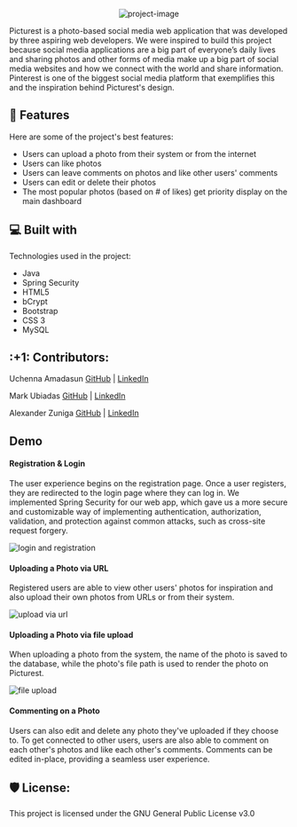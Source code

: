 <p align="center"><img src="https://socialify.git.ci/uamadasun/Picturest/image?description=1&amp;descriptionEditable=A%20community%20where%20you%20can%20share%20your%20world!&amp;font=KoHo&amp;forks=1&amp;issues=1&amp;name=1&amp;pattern=Plus&amp;pulls=1&amp;stargazers=1&amp;theme=Light" alt="project-image"></p>

<p id="description">Picturest is a photo-based social media web application that was developed by three aspiring web developers. We were inspired to build this project because social media applications are a big part of everyone’s daily lives and sharing photos and other forms of media make up a big part of social media websites and how we connect with the world and share information. Pinterest is one of the biggest social media platform that exemplifies this and the inspiration behind Picturest's design.</p>

<h2>🧐 Features</h2>

Here are some of the project's best features:

*   Users can upload a photo from their system or from the internet
*   Users can like photos
*   Users can leave comments on photos and like other users' comments
*   Users can edit or delete their photos
*   The most popular photos (based on # of likes) get priority display on the main dashboard

  
<h2>💻 Built with</h2>

Technologies used in the project:

*   Java
*   Spring Security
*   HTML5
*   bCrypt
*   Bootstrap
*   CSS 3
*   MySQL

<h2>:+1: Contributors: </h2>
<p>Uchenna Amadasun <a href="https://github.com/uamadasun"> GitHub</a> | <a href="https://www.linkedin.com/in/uchenna-amadasun/"> LinkedIn</a></p>
<p>Mark Ubiadas <a href="https://github.com/markubiadas"> GitHub</a> | <a href="https://www.linkedin.com/in/mark-ubiadas/"> LinkedIn</a></p>
<p>Alexander Zuniga <a href="https://github.com/Rthe3rd"> GitHub</a> | <a href="https://www.linkedin.com/in/alexander-zuniga-a7317534/"> LinkedIn</a></p> </p>



<h2>Demo</h2>

<h4>Registration & Login</h4>
<p>The user experience begins on the registration page. Once a user registers, they are redirected to the login page where they can log in. We implemented Spring Security for our web app, which gave us a more secure and  customizable way of implementing authentication, authorization, validation, and protection against common attacks, such as cross-site request forgery.</p>
<img src="https://media.giphy.com/media/djZOrfwuqHf1lzNWJI/giphy.gif" alt="login and registration"/>


<h4>Uploading a Photo via URL</h4>
<p>Registered users are able to view other users' photos for inspiration and also upload their own photos from URLs or from their system.</p>
<img src="https://media.giphy.com/media/2vtrOlfV9IImcYnowe/giphy.gif" alt="upload via url"/>

<h4>Uploading a Photo via file upload</h4>
<p>When uploading a photo from the system, the name of the photo is saved to the database, while the photo's file path is used to render the photo on Picturest.</p>
<img src="https://media.giphy.com/media/AT42jYLjS73F5vkvLG/giphy.gif" alt="file upload"/>

<h4>Commenting on a Photo</h4>
<p> Users can also edit and delete any photo they've uploaded if they choose to. To get connected to other users, users are also able to comment on each other's photos and like each other's comments. Comments can be edited in-place, providing a seamless user experience. </p>








<h2>🛡️ License:</h2>

This project is licensed under the GNU General Public License v3.0
 
